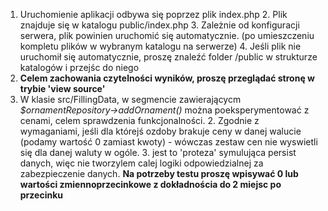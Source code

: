 1. Uruchomienie aplikacji odbywa się poprzez plik index.php
   2. Plik znajduje się w katalogu public/index.php
   3. Zależnie od konfiguracji serwera, plik powinien uruchomić się automatycznie. (po umieszczeniu kompletu plików w wybranym katalogu na serwerze)
   4. Jeśli plik nie uruchomił się automatycznie, proszę znaleźć folder /public w strukturze katalogów i przejśc do niego
5. **Celem zachowania czytelności wyników, proszę przeglądać stronę w trybie 'view source'**
2. W klasie src/FillingData, w segmencie zawierającycm _$ornamentRepository->addOrnament()_ można poeksperymentować z cenami, celem sprawdzenia funkcjonalności.
   2. Zgodnie z wymaganiami, jeśli dla którejś ozdoby brakuje ceny w danej walucie (podamy wartość 0 zamiast kwoty) - wówczas zestaw cen nie wyswietli się dla danej waluty w ogóle.
      3. jest to 'proteza' symulująca persist danych, więc nie tworzylem calej logiki odpowiedzialnej za zabezpieczenie danych. **Na potrzeby testu proszę wpisywać 0 lub wartości zmiennoprzecinkowe z dokładnościa do 2 miejsc po przecinku**